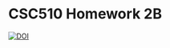# CSC510 Homework 2B

[![DOI](https://zenodo.org/badge/DOI/10.5281/zenodo.5366280.svg)](https://doi.org/10.5281/zenodo.5366280)

